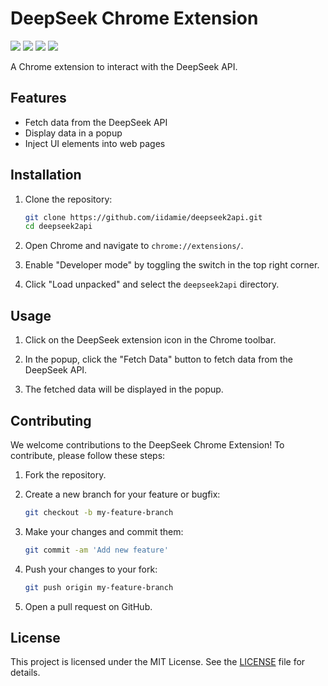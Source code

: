 # DeepSeek Chrome Extension

[![](https://img.shields.io/github/license/iidamie/deepseek2api.svg)](LICENSE)
![](https://img.shields.io/github/stars/iidamie/deepseek2api.svg)
![](https://img.shields.io/github/forks/iidamie/deepseek2api.svg)
![](https://img.shields.io/docker/pulls/iidamie/deepseek2api.svg)

A Chrome extension to interact with the DeepSeek API.

## Features

- Fetch data from the DeepSeek API
- Display data in a popup
- Inject UI elements into web pages

## Installation

1. Clone the repository:
    ```sh
    git clone https://github.com/iidamie/deepseek2api.git
    cd deepseek2api
    ```

2. Open Chrome and navigate to `chrome://extensions/`.

3. Enable "Developer mode" by toggling the switch in the top right corner.

4. Click "Load unpacked" and select the `deepseek2api` directory.

## Usage

1. Click on the DeepSeek extension icon in the Chrome toolbar.

2. In the popup, click the "Fetch Data" button to fetch data from the DeepSeek API.

3. The fetched data will be displayed in the popup.

## Contributing

We welcome contributions to the DeepSeek Chrome Extension! To contribute, please follow these steps:

1. Fork the repository.

2. Create a new branch for your feature or bugfix:
    ```sh
    git checkout -b my-feature-branch
    ```

3. Make your changes and commit them:
    ```sh
    git commit -am 'Add new feature'
    ```

4. Push your changes to your fork:
    ```sh
    git push origin my-feature-branch
    ```

5. Open a pull request on GitHub.

## License

This project is licensed under the MIT License. See the [LICENSE](LICENSE) file for details.
